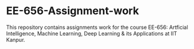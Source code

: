 # EE-656-Assignment-work
This repository contains assignments work for the course EE-656: Artficial Intelligence, Machine Learning, Deep Learning & its Applications at IIT Kanpur.
